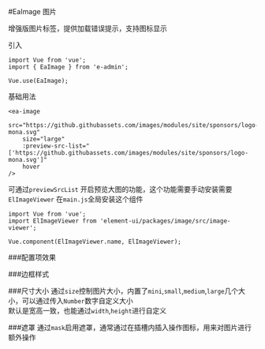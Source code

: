 #EaImage 图片 

增强版图片标签，提供加载错误提示，支持图标显示

引入
```
import Vue from 'vue';
import { EaImage } from 'e-admin';

Vue.use(EaImage);
```
基础用法
```
<ea-image
    src="https://github.githubassets.com/images/modules/site/sponsors/logo-mona.svg"
    size="large"
    :preview-src-list="['https://github.githubassets.com/images/modules/site/sponsors/logo-mona.svg']"
    hover
/>
```
可通过`previewSrcList` 开启预览大图的功能，这个功能需要手动安装需要`ElImageViewer`
在`main.js`全局安装这个组件
```
import Vue from 'vue';
import ElImageViewer from 'element-ui/packages/image/src/image-viewer';

Vue.component(ElImageViewer.name, ElImageViewer);
```
<slot></slot>

###配置项效果

<slot name="attr"></slot>

###边框样式

<slot name="border"></slot>

###尺寸大小
通过`size`控制图片大小，内置了`mini`,`small`,`medium`,`large`几个大小，可以通过传入`Number`数字自定义大小  
默认是宽高一致，也能通过`width`,`height`进行自定义

<slot name="size"></slot>

###遮罩
通过`mask`启用遮罩，通常通过在插槽内插入操作图标，用来对图片进行额外操作

<slot name="mask"></slot>

<slot name="table"></slot>